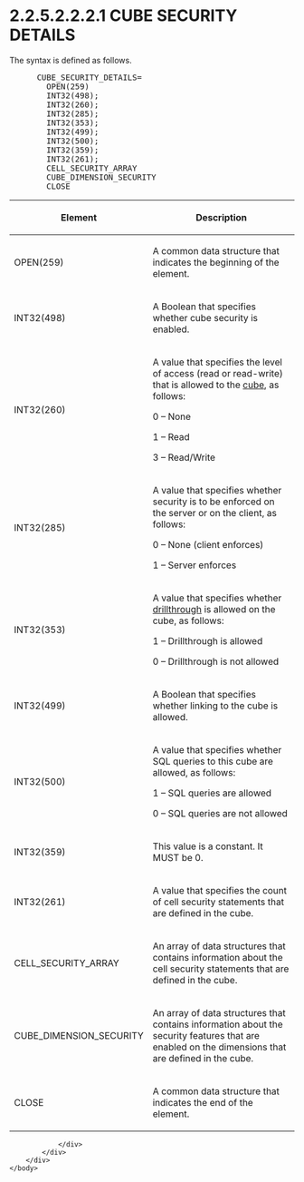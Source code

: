 <html dir="LTR" xmlns:mshelp="http://msdn.microsoft.com/mshelp" xmlns:ddue="http://ddue.schemas.microsoft.com/authoring/2003/5" xmlns:xlink="http://www.w3.org/1999/xlink" xmlns:tool="http://www.microsoft.com/tooltip">
    <head>
        <meta http-equiv="Content-Type" content="text/html; CHARSET=utf-8"></meta>
        <meta name="save" content="history"></meta>
        <title>2.2.5.2.2.2.1 CUBE SECURITY DETAILS</title>
        <xml>
            <mshelp:toctitle title="2.2.5.2.2.2.1 CUBE SECURITY DETAILS"></mshelp:toctitle>
            <mshelp:rltitle title="[MS-SSAS8]: CUBE SECURITY DETAILS"></mshelp:rltitle>
            <mshelp:keyword index="A" term="c643ec36-44e5-4ae4-97ff-f9f4feb16614"></mshelp:keyword>
            <mshelp:attr name="DCSext.ContentType" value="open specification"></mshelp:attr>
            <mshelp:attr name="AssetID" value="c643ec36-44e5-4ae4-97ff-f9f4feb16614"></mshelp:attr>
            <mshelp:attr name="TopicType" value="kbRef"></mshelp:attr>
            <mshelp:attr name="DCSext.Title" value="[MS-SSAS8]: CUBE SECURITY DETAILS" />
        </xml>
    </head>
    <body>
        <div id="header">
            <h1 class="heading">2.2.5.2.2.2.1 CUBE SECURITY DETAILS</h1>
        </div>
        <div id="mainSection">
            <div id="mainBody">
                <div id="allHistory" class="saveHistory"></div>
                <div id="sectionSection0" class="section" name="collapseableSection">
                    

<p>The syntax is defined as follows.           </p>

<dl>
<dd>
<div><pre> CUBE_SECURITY_DETAILS=
   OPEN(259)
   INT32(498);  
   INT32(260); 
   INT32(285); 
   INT32(353); 
   INT32(499); 
   INT32(500); 
   INT32(359); 
   INT32(261); 
   CELL_SECURITY_ARRAY
   CUBE_DIMENSION_SECURITY
   CLOSE
</pre></div>
</dd></dl>

<table>
 <thead>
  <tr>
   <th>
   <p>Element</p>
   </th>
   <th>
   <p>Description</p>
   </th>
  </tr>
 </thead>
 <tr>
  <td>
  <p>OPEN(259)</p>
  </td>
  <td>
  <p>A common data structure that indicates the beginning
  of the element.</p>
  </td>
 </tr>
 <tr>
  <td>
  <p>INT32(498)</p>
  </td>
  <td>
  <p>A Boolean that specifies whether cube security is
  enabled.</p>
  </td>
 </tr>
 <tr>
  <td>
  <p>INT32(260)</p>
  </td>
  <td>
  <p>A value that specifies the level of access (read or
  read-write) that is allowed to the <a href="c527450b-f5bd-424b-8c98-ba6365288f35.html#gt_a0c8d97b-322c-4117-8525-37e5f26751e7">cube</a>, as follows:</p>
  <p>0 – None</p>
  <p>1 – Read</p>
  <p>3 – Read/Write</p>
  </td>
 </tr>
 <tr>
  <td>
  <p>INT32(285)</p>
  </td>
  <td>
  <p>A value that specifies whether security is to be
  enforced on the server or on the client, as follows:</p>
  <p>0 – None (client enforces)</p>
  <p>1 – Server enforces</p>
  </td>
 </tr>
 <tr>
  <td>
  <p>INT32(353)</p>
  </td>
  <td>
  <p>A value that specifies whether <a href="c527450b-f5bd-424b-8c98-ba6365288f35.html#gt_e5a4d8db-0d30-4977-9cab-fb66457f0ff7">drillthrough</a> is allowed
  on the cube, as follows:</p>
  <p>1 – Drillthrough is allowed</p>
  <p>0 – Drillthrough is not allowed</p>
  </td>
 </tr>
 <tr>
  <td>
  <p>INT32(499)</p>
  </td>
  <td>
  <p>A Boolean that specifies whether linking to the cube
  is allowed.</p>
  </td>
 </tr>
 <tr>
  <td>
  <p>INT32(500)</p>
  </td>
  <td>
  <p>A value that specifies whether SQL queries to this
  cube are allowed, as follows:</p>
  <p>1 – SQL queries are allowed</p>
  <p>0 – SQL queries are not allowed</p>
  </td>
 </tr>
 <tr>
  <td>
  <p>INT32(359)</p>
  </td>
  <td>
  <p>This value is a constant. It MUST be 0.</p>
  </td>
 </tr>
 <tr>
  <td>
  <p>INT32(261)</p>
  </td>
  <td>
  <p>A value that specifies the count of cell security
  statements that are defined in the cube.</p>
  </td>
 </tr>
 <tr>
  <td>
  <p>CELL_SECURITY_ARRAY</p>
  </td>
  <td>
  <p>An array of data structures that contains information
  about the cell security statements that are defined in the cube.</p>
  </td>
 </tr>
 <tr>
  <td>
  <p>CUBE_DIMENSION_SECURITY</p>
  </td>
  <td>
  <p>An array of data structures that contains information
  about the security features that are enabled on the dimensions that are
  defined in the cube.</p>
  </td>
 </tr>
 <tr>
  <td>
  <p>CLOSE</p>
  </td>
  <td>
  <p>A common data structure that indicates the end of the
  element.</p>
  </td>
 </tr>
</table>

<p> </p>


                </div>
            </div>
        </div>
    </body>
</html>